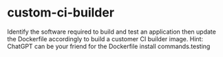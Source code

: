 # custom-ci-builder
Identify the software required to build and test an application then update the Dockerfile accordingly to build a customer CI builder image. Hint: ChatGPT can be your friend for the Dockerfile install commands.testing
